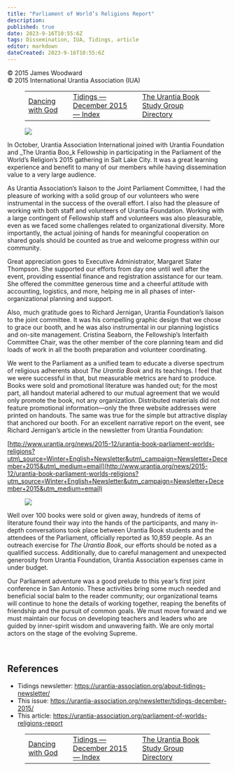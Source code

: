 ```yaml
---
title: "Parliament of World’s Religions Report"
description: 
published: true
date: 2023-9-16T10:55:6Z
tags: Dissemination, IUA, Tidings, article
editor: markdown
dateCreated: 2023-9-16T10:55:6Z
---
```


<p class="v-card v-sheet theme--light gray lighten-3 px-2">© 2015 James Woodward<br>© 2015 International Urantia Association (IUA)</p>
<figure class="table chapter-navigator">
  <table>
    <tbody>
      <tr>
        <td>
        <a href="/en/article/Line_St_Pierre/dancing_with_god">
          <span class="mdi mdi-arrow-left-drop-circle"></span><span class="pl-2">Dancing with God</span>
        </a>
        </td>
        <td>
        <a href="/en/index/articles_iua_tidings#tidings-december-2015">
          <span class="mdi mdi-book-open-variant"></span><span class="pl-2">Tidings — December 2015 — Index</span>
        </a>
        </td>
        <td>
        <a href="/en/article/Scott_Brooks/the_urantia_book_study_group_directory_2">
          <span class="pr-2">The Urantia Book Study Group Directory</span><span class="mdi mdi-arrow-right-drop-circle"></span>
        </a>
        </td>
      </tr>
    </tbody>
  </table>
</figure>


<figure id="Figure_1" class="image urantiapedia image-style-align-left">
<img src="/image/article/IUA_Tidings/PWR-Booth-300x225.jpg">
</figure>

In October, Urantia Association International joined with Urantia Foundation and _The Urantia Boo_k Fellowship in participating in the Parliament of the World’s Religion’s 2015 gathering in Salt Lake City. It was a great learning experience and benefit to many of our members while having dissemination value to a very large audience.

As Urantia Association’s liaison to the Joint Parliament Committee, I had the pleasure of working with a solid group of our volunteers who were instrumental in the success of the overall effort. I also had the pleasure of working with both staff and volunteers of Urantia Foundation. Working with a large contingent of Fellowship staff and volunteers was also pleasurable, even as we faced some challenges related to organizational diversity. More importantly, the actual joining of hands for meaningful cooperation on shared goals should be counted as true and welcome progress within our community.

Great appreciation goes to Executive Administrator, Margaret Slater Thompson. She supported our efforts from day one until well after the event, providing essential finance and registration assistance for our team. She offered the committee generous time and a cheerful attitude with accounting, logistics, and more, helping me in all phases of inter-organizational planning and support.

Also, much gratitude goes to Richard Jernigan, Urantia Foundation’s liaison to the joint committee. It was his compelling graphic design that we chose to grace our booth, and he was also instrumental in our planning logistics and on-site management. Cristina Seaborn, the Fellowship’s Interfaith Committee Chair, was the other member of the core planning team and did loads of work in all the booth preparation and volunteer coordinating.

We went to the Parliament as a unified team to educate a diverse spectrum of religious adherents about _The Urantia Book_ and its teachings. I feel that we were successful in that, but measurable metrics are hard to produce. Books were sold and promotional literature was handed out; for the most part, all handout material adhered to our mutual agreement that we would only promote the book, not any organization. Distributed materials did not feature promotional information—only the three website addresses were printed on handouts. The same was true for the simple but attractive display that anchored our booth. For an excellent narrative report on the event, see Richard Jernigan’s article in the newsletter from Urantia Foundation:

[http://www.urantia.org/news/2015-12/urantia-book-parliament-worlds-religions?utm\_source=Winter+English+Newsletter&utm\_campaign=Newsletter+December+2015&utm\_medium=email](http://www.urantia.org/news/2015-12/urantia-book-parliament-worlds-religions?utm_source=Winter+English+Newsletter&utm_campaign=Newsletter+December+2015&utm_medium=email)

<figure id="Figure_2" class="image urantiapedia image-style-align-right">
<img src="/image/article/IUA_Tidings/PWR-Stage-300x225.jpg">
</figure>

Well over 100 books were sold or given away, hundreds of items of literature found their way into the hands of the participants, and many in-depth conversations took place between Urantia Book students and the attendees of the Parliament, officially reported as 10,859 people. As an outreach exercise for _The Urantia Book_, our efforts should be noted as a qualified success. Additionally, due to careful management and unexpected generosity from Urantia Foundation, Urantia Association expenses came in under budget.

Our Parliament adventure was a good prelude to this year’s first joint conference in San Antonio. These activities bring some much needed and beneficial social balm to the reader community; our organizational teams will continue to hone the details of working together, reaping the benefits of friendship and the pursuit of common goals. We must move forward and we must maintain our focus on developing teachers and leaders who are guided by inner-spirit wisdom and unwavering faith. We are only mortal actors on the stage of the evolving Supreme.

<br style="clear:both;"/>

## References

- Tidings newsletter: https://urantia-association.org/about-tidings-newsletter/
- This issue: https://urantia-association.org/newsletter/tidings-december-2015/
- This article: https://urantia-association.org/parliament-of-worlds-religions-report

<figure class="table chapter-navigator">
  <table>
    <tbody>
      <tr>
        <td>
        <a href="/en/article/Line_St_Pierre/dancing_with_god">
          <span class="mdi mdi-arrow-left-drop-circle"></span><span class="pl-2">Dancing with God</span>
        </a>
        </td>
        <td>
        <a href="/en/index/articles_iua_tidings#tidings-december-2015">
          <span class="mdi mdi-book-open-variant"></span><span class="pl-2">Tidings — December 2015 — Index</span>
        </a>
        </td>
        <td>
        <a href="/en/article/Scott_Brooks/the_urantia_book_study_group_directory_2">
          <span class="pr-2">The Urantia Book Study Group Directory</span><span class="mdi mdi-arrow-right-drop-circle"></span>
        </a>
        </td>
      </tr>
    </tbody>
  </table>
</figure>
